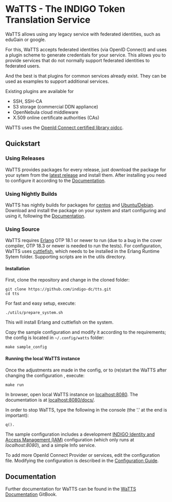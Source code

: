 # WaTTS - The INDIGO Token Translation Service

WaTTS allows using any legacy service with federated identities, such as
eduGain or google.

For this, WaTTS accepts federated identities (via OpenID Connect) and uses
a plugin scheme to generate credentials for your service. This allows you
to provide services that do not normally support federated identities to
federated users.

And the best is that plugins for common services already exist. They can
be used as examples to support additional services.

Existing plugins are available for 
- SSH, SSH-CA
- S3 storage (commercial DDN appliance)
- OpenNebula cloud middleware
- X.509 online certificate authorities (CAs)

WaTTS uses the [OpenId Connect certified library oidcc](https://github.com/indigo-dc/oidcc).

## Quickstart
### Using Releases
WaTTS provides packages for every release, just download the package for your sytem from
the [latest release](https://github.com/indigo-dc/tts/releases/latest) and install them.
After installing you need to configure it according to the [Documentation](https://indigo-dc.gitbooks.io/token-translation-service/content/config.html).

### Using Nightly Builds
WaTTS has nightly builds for packages for
[centos](https://jenkins.indigo-datacloud.eu:8080/job/tts-packaging/platform=bcentos7/) and
[Ubuntu/Debian](https://jenkins.indigo-datacloud.eu:8080/job/tts-packaging/platform=bubuntu14/).
Download and install the package on your system and start configuring and using it, following
the [Documentation](https://indigo-dc.gitbooks.io/token-translation-service/content/config.html).

### Using Source
WaTTS requires [Erlang](http://www.erlang.org/) OTP 18.1 or newer to run (due to a bug in the
cover compiler, OTP 18.3 or newer is needed to run the tests). For configuration, WaTTS uses
[cuttlefish](https://github.com/basho/cuttlefish), which needs to be installed in the Erlang
Runtime Sytem folder. Supporting scripts are in the utils directory.

#### Installation
First, clone the repository and change in the cloned folder:
```
git clone https://github.com/indigo-dc/tts.git
cd tts
```
<!-- If you do not have Erlang installed and want a fast and easy setup run: -->
For fast and easy setup, execute:
```
./utils/prepare_system.sh
```
This will install Erlang and cuttlefish on the system.

Copy the sample configuration and modify it according to the requirements; the config is located in
`~/.config/watts` folder:
```
make sample_config
```
#### Running the local WaTTS instance
Once the adjustments are made in the config, or to (re)start the WaTTS after
changing the configuration , execute:
```
make run
```
In browser, open local WaTTS instance on [localhost:8080](http://localhost:8080).
The documentation is at [localhost:8080/docs/](http://localhost:8080/docs/).


In order to stop WaTTS, type the following in the console
(the '.' at the end is important):
```
q().
```

The sample configuration includes a development [INDIGO Identity and Access Management (IAM)](https://github.com/indigo-iam/iam)
configuration (which only runs at _localhost:8080_), and a simple Info service.

To add more OpenId Connect Provider or services, edit the configuration file.
Modifying the configuration is described in the [Configuration Guide](https://indigo-dc.gitbooks.io/token-translation-service/content/config.html).


## Documentation
Further documentation for WaTTS can be found in the
[WaTTS Documentation](https://www.gitbook.com/book/indigo-dc/token-translation-service/details)
GitBook.

